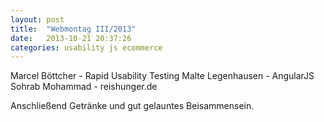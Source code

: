 ```yaml
---
layout: post
title:  "Webmontag III/2013"
date:   2013-10-21 20:37:26
categories: usability js ecommerce
---
```


Marcel Böttcher - Rapid Usability Testing
Malte Legenhausen - AngularJS
Sohrab Mohammad - reishunger.de

Anschließend Getränke und gut gelauntes Beisammensein.
